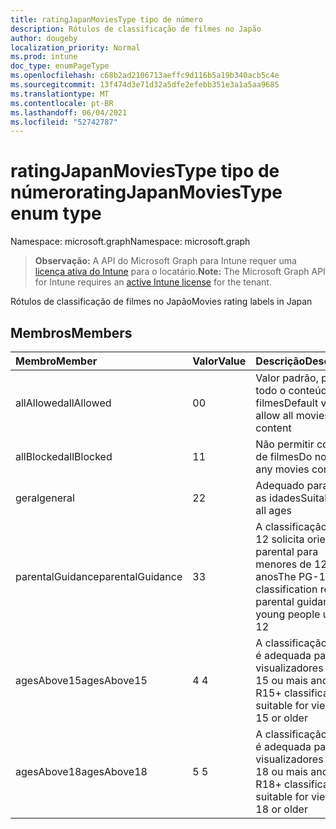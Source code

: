 ```yaml
---
title: ratingJapanMoviesType tipo de número
description: Rótulos de classificação de filmes no Japão
author: dougeby
localization_priority: Normal
ms.prod: intune
doc_type: enumPageType
ms.openlocfilehash: c68b2ad2106713aeffc9d116b5a19b340acb5c4e
ms.sourcegitcommit: 13f474d3e71d32a5dfe2efebb351e3a1a5aa9685
ms.translationtype: MT
ms.contentlocale: pt-BR
ms.lasthandoff: 06/04/2021
ms.locfileid: "52742787"
---
```

# <a name="ratingjapanmoviestype-enum-type"></a><span data-ttu-id="e22e4-103">ratingJapanMoviesType tipo de número</span><span class="sxs-lookup"><span data-stu-id="e22e4-103">ratingJapanMoviesType enum type</span></span>

<span data-ttu-id="e22e4-104">Namespace: microsoft.graph</span><span class="sxs-lookup"><span data-stu-id="e22e4-104">Namespace: microsoft.graph</span></span>

> <span data-ttu-id="e22e4-105">**Observação:** A API do Microsoft Graph para Intune requer uma [licença ativa do Intune](https://go.microsoft.com/fwlink/?linkid=839381) para o locatário.</span><span class="sxs-lookup"><span data-stu-id="e22e4-105">**Note:** The Microsoft Graph API for Intune requires an [active Intune license](https://go.microsoft.com/fwlink/?linkid=839381) for the tenant.</span></span>

<span data-ttu-id="e22e4-106">Rótulos de classificação de filmes no Japão</span><span class="sxs-lookup"><span data-stu-id="e22e4-106">Movies rating labels in Japan</span></span>

## <a name="members"></a><span data-ttu-id="e22e4-107">Membros</span><span class="sxs-lookup"><span data-stu-id="e22e4-107">Members</span></span>
|<span data-ttu-id="e22e4-108">Membro</span><span class="sxs-lookup"><span data-stu-id="e22e4-108">Member</span></span>|<span data-ttu-id="e22e4-109">Valor</span><span class="sxs-lookup"><span data-stu-id="e22e4-109">Value</span></span>|<span data-ttu-id="e22e4-110">Descrição</span><span class="sxs-lookup"><span data-stu-id="e22e4-110">Description</span></span>|
|:---|:---|:---|
|<span data-ttu-id="e22e4-111">allAllowed</span><span class="sxs-lookup"><span data-stu-id="e22e4-111">allAllowed</span></span>|<span data-ttu-id="e22e4-112">0</span><span class="sxs-lookup"><span data-stu-id="e22e4-112">0</span></span>|<span data-ttu-id="e22e4-113">Valor padrão, permitir todo o conteúdo de filmes</span><span class="sxs-lookup"><span data-stu-id="e22e4-113">Default value, allow all movies content</span></span>|
|<span data-ttu-id="e22e4-114">allBlocked</span><span class="sxs-lookup"><span data-stu-id="e22e4-114">allBlocked</span></span>|<span data-ttu-id="e22e4-115">1</span><span class="sxs-lookup"><span data-stu-id="e22e4-115">1</span></span>|<span data-ttu-id="e22e4-116">Não permitir conteúdo de filmes</span><span class="sxs-lookup"><span data-stu-id="e22e4-116">Do not allow any movies content</span></span>|
|<span data-ttu-id="e22e4-117">geral</span><span class="sxs-lookup"><span data-stu-id="e22e4-117">general</span></span>|<span data-ttu-id="e22e4-118">2</span><span class="sxs-lookup"><span data-stu-id="e22e4-118">2</span></span>|<span data-ttu-id="e22e4-119">Adequado para todas as idades</span><span class="sxs-lookup"><span data-stu-id="e22e4-119">Suitable for all ages</span></span>|
|<span data-ttu-id="e22e4-120">parentalGuidance</span><span class="sxs-lookup"><span data-stu-id="e22e4-120">parentalGuidance</span></span>|<span data-ttu-id="e22e4-121">3</span><span class="sxs-lookup"><span data-stu-id="e22e4-121">3</span></span>|<span data-ttu-id="e22e4-122">A classificação PG-12 solicita orientação parental para menores de 12 anos</span><span class="sxs-lookup"><span data-stu-id="e22e4-122">The PG-12 classification requests parental guidance for young people under 12</span></span>|
|<span data-ttu-id="e22e4-123">agesAbove15</span><span class="sxs-lookup"><span data-stu-id="e22e4-123">agesAbove15</span></span>|<span data-ttu-id="e22e4-124">4 </span><span class="sxs-lookup"><span data-stu-id="e22e4-124">4</span></span>|<span data-ttu-id="e22e4-125">A classificação R15+ é adequada para visualizadores com 15 ou mais anos</span><span class="sxs-lookup"><span data-stu-id="e22e4-125">The R15+ classification is suitable for viewers of 15 or older</span></span>|
|<span data-ttu-id="e22e4-126">agesAbove18</span><span class="sxs-lookup"><span data-stu-id="e22e4-126">agesAbove18</span></span>|<span data-ttu-id="e22e4-127">5 </span><span class="sxs-lookup"><span data-stu-id="e22e4-127">5</span></span>|<span data-ttu-id="e22e4-128">A classificação R18+ é adequada para visualizadores com 18 ou mais anos</span><span class="sxs-lookup"><span data-stu-id="e22e4-128">The R18+ classification is suitable for viewers of 18 or older</span></span>|





